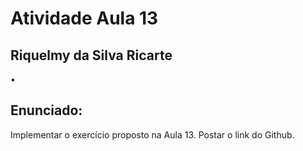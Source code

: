 # Atividade Aula 13
## Riquelmy da Silva Ricarte
•
## Enunciado:
Implementar o exercício proposto na Aula 13. Postar o link do Github.
